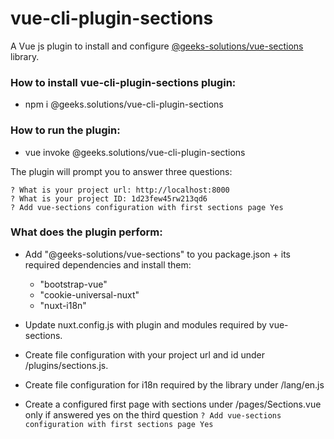 # vue-cli-plugin-sections

A Vue js plugin to install and configure [@geeks-solutions/vue-sections](https://www.npmjs.com/package/@geeks-solutions/vue-sections) library.

### How to install vue-cli-plugin-sections plugin:

 - npm i @geeks.solutions/vue-cli-plugin-sections

### How to run the plugin:

 - vue invoke @geeks.solutions/vue-cli-plugin-sections

The plugin will prompt you to answer three questions:

````
? What is your project url: http://localhost:8000
? What is your project ID: 1d23few45rw213qd6
? Add vue-sections configuration with first sections page Yes
````

### What does the plugin perform:

 * Add "@geeks-solutions/vue-sections" to you package.json + its required dependencies and install them:
    - "bootstrap-vue"
    - "cookie-universal-nuxt"
    - "nuxt-i18n"

 * Update nuxt.config.js with plugin and modules required by vue-sections.

 * Create file configuration with your project url and id under /plugins/sections.js.

 * Create file configuration for i18n required by the library under /lang/en.js

 * Create a configured first page with sections under /pages/Sections.vue only if answered yes on the third question
``? Add vue-sections configuration with first sections page Yes``

